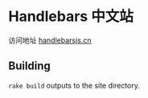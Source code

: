 # Handlebars 中文站
访问地址 [handlebarsjs.cn](http://handlebarsjs.cn)

## Building
`rake build` outputs to the site directory.
